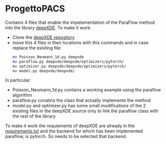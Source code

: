 # ProgettoPACS
Contains 4 files that enable the impelementation of the ParaFlow method into the library [deepXDE](https://github.com/lululxvi/deepxde).
To make it work:
- Clone the [deepXDE repository](https://github.com/lululxvi/deepxde)
- move this 4 files in their locations with this commands and in case replace the existing file:
  ```bash
  mv Poisson_Neumann_1d.py deepxde
  mv paraflow.py deepxde/deepxde/optimizers/pytorch/
  mv optimizer.py deepxde/deepxde/optimizers/pytorch/
  mv model.py deepxde/deepxde/
  ```
In particular:
- Poisson_Neumann_1d.py contains a working example using the paraflow algorithm
- paraflow.py conatins the class that actually implements the method
- model.py and optimizer.py has some small modifications of the 2 existing files in the deepXDE source only to link the paraflow class with the rest of the library
  
To make it work the requiements of deepXDE are already in the [requirements.txt](https://github.com/lululxvi/deepxde/blob/master/requirements.txt) and the backend for which has been implemented paraflow, is pytorch. So needs to be selected that backend.
